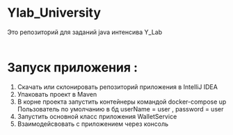 # Ylab_University

Это репозиторий для заданий java интенсива Y_Lab
<br>
<br>

# Запуск приложения :

1. Скачать или склонировать репозиторий приложения в IntelliJ IDEA
2. Упаковать проект в Maven
3. В корне проекта запустить контейнеры командой docker-compose up
   Пользователь по умолчанию в бд userName = user , password = user
4. Запустить основной класс приложения WalletService
5. Взаимодейсвовать с приложением через консоль

